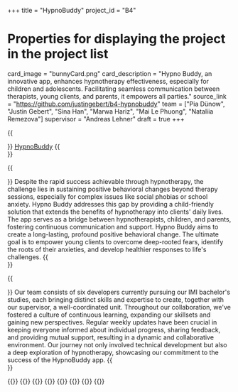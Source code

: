 +++
title = "HypnoBuddy"
project_id = "B4"

# Properties for displaying the project in the project list
card_image = "bunnyCard.png"
card_description = "Hypno Buddy, an innovative app, enhances hypnotherapy effectiveness, especially for children and adolescents. Facilitating seamless communication between therapists, young clients, and parents, it empowers all parties."
source_link = "https://github.com/justingebert/b4-hypnobuddy"
team = ["Pia Dünow", "Justin Gebert", "Sina Han", "Marwa Hariz", "Mai Le Phuong", "Nataliia Remezova"]
supervisor = "Andreas Lehner"
draft = true
+++

{{<section title="Hypno Buddy">}}
[HypnoBuddy](https://hypnobuddy-810a4.web.app)
{{</section>}}

{{<section title="Our Goal">}}
Despite the rapid success achievable through hypnotherapy, the challenge lies in sustaining positive behavioral changes beyond therapy sessions, especially for complex issues like social phobias or school anxiety. Hypno Buddy addresses this gap by providing a child-friendly solution that extends the benefits of hypnotherapy into clients' daily lives. The app serves as a bridge between hypnotherapists, children, and parents, fostering continuous communication and support. Hypno Buddy aims to create a long-lasting, profound positive behavioral change. The ultimate goal is to empower young clients to overcome deep-rooted fears, identify the roots of their anxieties, and develop healthier responses to life's challenges.
{{</section>}}



{{<section title="The team">}}
Our team consists of six developers currently pursuing our IMI bachelor's studies, each bringing distinct skills and expertise to create, together with our supervisor, a well-coordinated unit. Throughout our collaboration, we've fostered a culture of continuous learning, expanding our skillsets and gaining new perspectives. Regular weekly updates have been crucial in keeping everyone informed about individual progress, sharing feedback, and providing mutual support, resulting in a dynamic and collaborative environment. Our journey not only involved technical development but also a deep exploration of hypnotherapy, showcasing our commitment to the success of the HypnoBuddy app.
{{</section>}} 

{{<gallery>}}
{{<team-member image="justin.png" name="Justin Gebert">}}
{{<team-member image="pia.jpeg" name="Pia Dünow">}}
{{<team-member image="sina.png" name="Sina Han">}}
{{<team-member image="marwa.png" name="Marwa Hariz">}}
{{<team-member image="mai.png" name="Mai Le Phoung">}}
{{<team-member image="nathaliia.jpeg" name="Nataliia Remezova">}}
{{</gallery>}}


